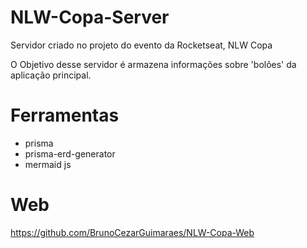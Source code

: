 # NLW-Copa-Server
Servidor criado no projeto do evento da Rocketseat, NLW Copa

O Objetivo desse servidor é armazena informações sobre 'bolões' da aplicação principal.

# Ferramentas
- prisma
- prisma-erd-generator
- mermaid js

# Web
https://github.com/BrunoCezarGuimaraes/NLW-Copa-Web
